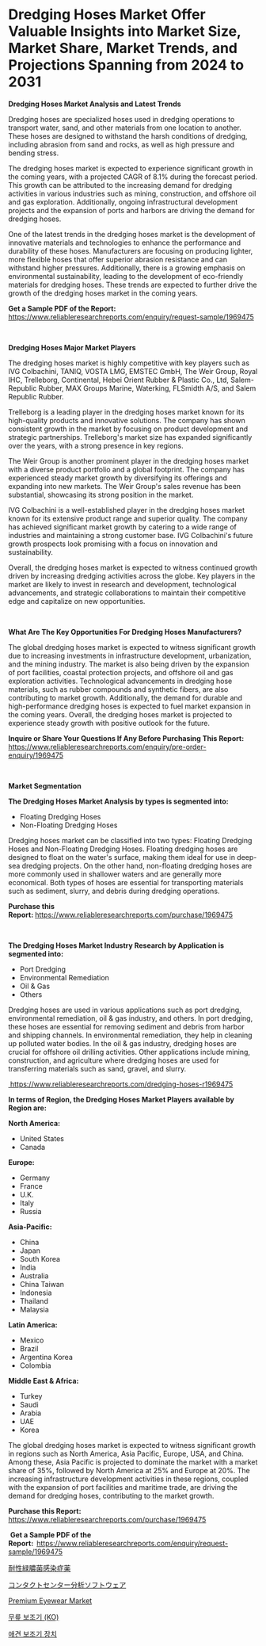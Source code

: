 <p><h1>Dredging Hoses Market Offer Valuable Insights into Market Size, Market Share, Market Trends, and Projections Spanning from 2024 to 2031</h1></p><p><strong>Dredging Hoses Market Analysis and Latest Trends</strong></p>
<p><p>Dredging hoses are specialized hoses used in dredging operations to transport water, sand, and other materials from one location to another. These hoses are designed to withstand the harsh conditions of dredging, including abrasion from sand and rocks, as well as high pressure and bending stress.</p><p>The dredging hoses market is expected to experience significant growth in the coming years, with a projected CAGR of 8.1% during the forecast period. This growth can be attributed to the increasing demand for dredging activities in various industries such as mining, construction, and offshore oil and gas exploration. Additionally, ongoing infrastructural development projects and the expansion of ports and harbors are driving the demand for dredging hoses.</p><p>One of the latest trends in the dredging hoses market is the development of innovative materials and technologies to enhance the performance and durability of these hoses. Manufacturers are focusing on producing lighter, more flexible hoses that offer superior abrasion resistance and can withstand higher pressures. Additionally, there is a growing emphasis on environmental sustainability, leading to the development of eco-friendly materials for dredging hoses. These trends are expected to further drive the growth of the dredging hoses market in the coming years.</p></p>
<p><strong>Get a Sample PDF of the Report:&nbsp;</strong> <a href="https://www.reliableresearchreports.com/enquiry/request-sample/1969475">https://www.reliableresearchreports.com/enquiry/request-sample/1969475</a></p>
<p>&nbsp;</p>
<p><strong>Dredging Hoses Major Market Players</strong></p>
<p><p>The dredging hoses market is highly competitive with key players such as IVG Colbachini, TANIQ, VOSTA LMG, EMSTEC GmbH, The Weir Group, Royal IHC, Trelleborg, Continental, Hebei Orient Rubber & Plastic Co., Ltd, Salem-Republic Rubber, MAX Groups Marine, Waterking, FLSmidth A/S, and Salem Republic Rubber.</p><p>Trelleborg is a leading player in the dredging hoses market known for its high-quality products and innovative solutions. The company has shown consistent growth in the market by focusing on product development and strategic partnerships. Trelleborg's market size has expanded significantly over the years, with a strong presence in key regions.</p><p>The Weir Group is another prominent player in the dredging hoses market with a diverse product portfolio and a global footprint. The company has experienced steady market growth by diversifying its offerings and expanding into new markets. The Weir Group's sales revenue has been substantial, showcasing its strong position in the market.</p><p>IVG Colbachini is a well-established player in the dredging hoses market known for its extensive product range and superior quality. The company has achieved significant market growth by catering to a wide range of industries and maintaining a strong customer base. IVG Colbachini's future growth prospects look promising with a focus on innovation and sustainability.</p><p>Overall, the dredging hoses market is expected to witness continued growth driven by increasing dredging activities across the globe. Key players in the market are likely to invest in research and development, technological advancements, and strategic collaborations to maintain their competitive edge and capitalize on new opportunities.</p></p>
<p>&nbsp;</p>
<p><strong>What Are The Key Opportunities For Dredging Hoses Manufacturers?</strong></p>
<p><p>The global dredging hoses market is expected to witness significant growth due to increasing investments in infrastructure development, urbanization, and the mining industry. The market is also being driven by the expansion of port facilities, coastal protection projects, and offshore oil and gas exploration activities. Technological advancements in dredging hose materials, such as rubber compounds and synthetic fibers, are also contributing to market growth. Additionally, the demand for durable and high-performance dredging hoses is expected to fuel market expansion in the coming years. Overall, the dredging hoses market is projected to experience steady growth with positive outlook for the future.</p></p>
<p><strong>Inquire or Share Your Questions If Any Before Purchasing This Report:</strong> <a href="https://www.reliableresearchreports.com/enquiry/pre-order-enquiry/1969475">https://www.reliableresearchreports.com/enquiry/pre-order-enquiry/1969475</a></p>
<p>&nbsp;</p>
<p><strong>Market Segmentation</strong></p>
<p><strong>The Dredging Hoses Market Analysis by types is segmented into:</strong></p>
<p><ul><li>Floating Dredging Hoses</li><li>Non-Floating Dredging Hoses</li></ul></p>
<p><p>Dredging hoses market can be classified into two types: Floating Dredging Hoses and Non-Floating Dredging Hoses. Floating dredging hoses are designed to float on the water's surface, making them ideal for use in deep-sea dredging projects. On the other hand, non-floating dredging hoses are more commonly used in shallower waters and are generally more economical. Both types of hoses are essential for transporting materials such as sediment, slurry, and debris during dredging operations.</p></p>
<p><strong>Purchase this Report:&nbsp;</strong><a href="https://www.reliableresearchreports.com/purchase/1969475">https://www.reliableresearchreports.com/purchase/1969475</a></p>
<p>&nbsp;</p>
<p><strong>The Dredging Hoses Market Industry Research by Application is segmented into:</strong></p>
<p><ul><li>Port Dredging</li><li>Environmental Remediation</li><li>Oil & Gas</li><li>Others</li></ul></p>
<p><p>Dredging hoses are used in various applications such as port dredging, environmental remediation, oil & gas industry, and others. In port dredging, these hoses are essential for removing sediment and debris from harbor and shipping channels. In environmental remediation, they help in cleaning up polluted water bodies. In the oil & gas industry, dredging hoses are crucial for offshore oil drilling activities. Other applications include mining, construction, and agriculture where dredging hoses are used for transferring materials such as sand, gravel, and slurry.</p></p>
<p><a href="https://www.reliableresearchreports.com/dredging-hoses-r1969475">&nbsp;https://www.reliableresearchreports.com/dredging-hoses-r1969475</a></p>
<p><strong>In terms of Region, the Dredging Hoses Market Players available by Region are:</strong></p>
<p>
    <p> <strong> North America: </strong>
        <ul>
            <li>United States</li>
            <li>Canada</li>
        </ul>
        </p> 
    <p> <strong> Europe: </strong>
        <ul>
            <li>Germany</li>
            <li>France</li>
            <li>U.K.</li>
            <li>Italy</li>
            <li>Russia</li>
        </ul>
        </p> 
    <p> <strong> Asia-Pacific: </strong>
        <ul>
            <li>China</li>
            <li>Japan</li>
            <li>South Korea</li>
            <li>India</li>
            <li>Australia</li>
            <li>China Taiwan</li>
            <li>Indonesia</li>
            <li>Thailand</li>
            <li>Malaysia</li>
        </ul>
        </p> 
    <p> <strong> Latin America: </strong>
        <ul>
            <li>Mexico</li>
            <li>Brazil</li>
            <li>Argentina Korea</li>
            <li>Colombia</li>
        </ul>
        </p> 
    <p> <strong> Middle East & Africa: </strong>
        <ul>
            <li>Turkey</li>
            <li>Saudi</li>
            <li>Arabia</li>
            <li>UAE</li>
            <li>Korea</li>
        </ul>
    </p>
    </p>
<p><p>The global dredging hoses market is expected to witness significant growth in regions such as North America, Asia Pacific, Europe, USA, and China. Among these, Asia Pacific is projected to dominate the market with a market share of 35%, followed by North America at 25% and Europe at 20%. The increasing infrastructure development activities in these regions, coupled with the expansion of port facilities and maritime trade, are driving the demand for dredging hoses, contributing to the market growth.</p></p>
<p><strong>Purchase this Report: </strong><a href="https://www.reliableresearchreports.com/purchase/1969475">https://www.reliableresearchreports.com/purchase/1969475</a></p>
<p>&nbsp;<strong>Get a Sample PDF of the Report:&nbsp;&nbsp;</strong><a href="https://www.reliableresearchreports.com/enquiry/request-sample/1969475">https://www.reliableresearchreports.com/enquiry/request-sample/1969475</a></p>
<p><strong></strong></p>
<p><p><a href="https://github.com/zekaoe592392/Market-Research-Report-List-2/blob/main/3320822142630.md">耐性緑膿菌感染症薬</a></p><p><a href="https://github.com/cnnriuez22368/Market-Research-Report-List-2/blob/main/7330199142631.md">コンタクトセンター分析ソフトウェア</a></p><p><a href="https://github.com/labibmmn112/Market-Research-Report-List-1/blob/main/premium-eyewear-market.md">Premium Eyewear Market</a></p><p><a href="https://github.com/RonSpencer61/Market-Research-Report-List-1/blob/main/7015505150396.md">무릎 보조기 (KO)</a></p><p><a href="https://github.com/CarmellaLang1/Market-Research-Report-List-1/blob/main/5369273150397.md">애견 보조기 장치</a></p></p>
